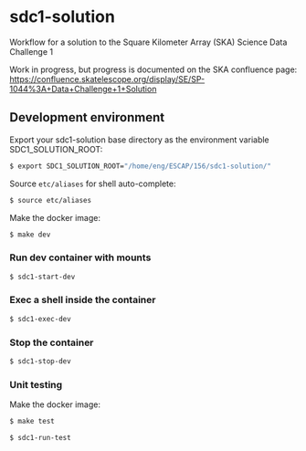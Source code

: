 # sdc1-solution

Workflow for a solution to the Square Kilometer Array (SKA) Science Data Challenge 1

Work in progress, but progress is documented on the SKA confluence page: https://confluence.skatelescope.org/display/SE/SP-1044%3A+Data+Challenge+1+Solution

## Development environment

Export your sdc1-solution base directory as the environment variable SDC1_SOLUTION_ROOT:

```bash
$ export SDC1_SOLUTION_ROOT="/home/eng/ESCAP/156/sdc1-solution/"
```

Source `etc/aliases` for shell auto-complete:

```bash
$ source etc/aliases
```

Make the docker image:

```bash
$ make dev
```

### Run dev container with mounts

```bash
$ sdc1-start-dev
```

### Exec a shell inside the container

```bash
$ sdc1-exec-dev
```

### Stop the container

```bash
$ sdc1-stop-dev
```

### Unit testing

Make the docker image:

```bash
$ make test
```

```bash
$ sdc1-run-test
```



